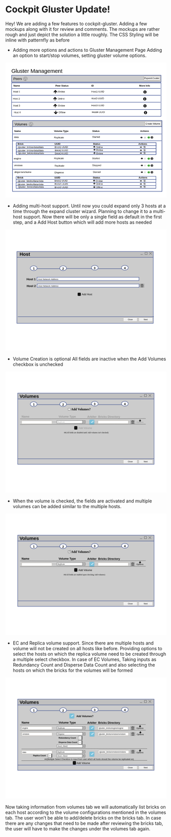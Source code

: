 # Cockpit Gluster Update!

Hey! We are adding a few features to cockpit-gluster.
Adding a few mockups along with it for review and comments.
The mockups are rather rough and just depict the solution a little roughly.
The CSS Styling will be inline with patternfly as before

* Adding more options and actions to Gluster Management Page
   Adding an option to start/stop volumes, setting gluster volume options.

![Gluster Management Dashboard Image](GlusterManagementUpdates.png?raw=true "Gluster Management Dashboard")

* Adding multi-host support. Until now you could expand only 3 hosts at a time through the expand cluster wizard. Planning to change it to a multi-host support.
   Now there will be only a single field as default in the first step, and a Add Host button which will add more hosts as needed

![Expand Cluster Multiple Add Host](ExpandClusterMultipleAddHosts.png?raw=true "Expand Cluster Multiple Add Host")

* Volume Creation is optional
   All fields are inactive when the Add Volumes checkbox is unchecked

![Expand Cluster Optional Volume Creation Unchecked](ExpandClusterOptionalVolumeCreationUnchecked.png?raw=true "Expand Cluster Optional Volume Creation Unchecked")

* When the volume is checked, the fields are activated and multiple volumes can be added similar to the multiple hosts.

![Expand Cluster Optional Volume Creation Checked](ExpandClusterOptionalVolumeCreationChecked.png?raw=true "Expand Cluster Optional Volume Creation Checked")

* EC and Replica volume support.
	Since there are multiple hosts and volume will not be created on all hosts like before. Providing options to select the hosts on which the replica volume need to be created through a multiple select checkbox. In case of EC Volumes, Taking inputs as Redundancy Count and Disperse Data Count and also selecting the hosts on which the bricks for the volumes will be formed

![Expand Cluster Multiple Host Selection and Disperse Volumes](ExpandClusterMultipleHostSelectionandDisperseVolumes.png?raw=true "Expand Cluster Multiple Host Selection and Disperse Volumes")

Now taking information from volumes tab we will automatically list bricks on each host according to the volume configurations mentioned in the volumes tab. The user won’t be able to add/delete bricks on the bricks tab. In case there are any changes that need to be made after reviewing the bricks tab, the user will have to make the changes under the volumes tab again.
